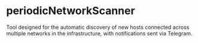 # periodicNetworkScanner
Tool designed for the automatic discovery of new hosts connected across multiple networks in the infrastructure, with notifications sent via Telegram.
